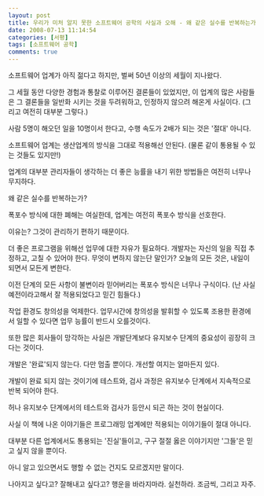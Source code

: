```yaml
---
layout: post
title: 우리가 미처 알지 못한 소프트웨어 공학의 사실과 오해 - 왜 같은 실수를 반복하는가?
date: 2008-07-13 11:14:54
categories: [서평]
tags: [소프트웨어 공학]
comments: true
---
```


소프트웨어 업계가 아직 젊다고 하지만, 벌써 50년 이상의 세월이 지나왔다.

그 세월 동안 다양한 경험과 통찰로 이루어진 결론들이 있었지만, 이 업계의 많은 사람들은 그 결론들을 일반화 시키는 것을 두려워하고, 인정하지 않으려 해온게 사실이다. (그리고 여전히 대부분 그렇다.)

사람 5명이 해오던 일을 10명이서 한다고, 수행 속도가 2배가 되는 것은 '절대' 아니다.

소프트웨어 업계는 생산업계의 방식을 그대로 적용해선 안된다. (물론 같이 통용될 수 있는 것들도 있지만!)

업계의 대부분 관리자들이 생각하는 더 좋은 능률을 내기 위한 방법들은 여전히 너무나 무지하다.

왜 같은 실수를 반복하는가?

폭포수 방식에 대한 폐해는 여실한데, 업계는 여전히 폭포수 방식을 선호한다.

이유는? 그것이 관리하기 편하기 때문이다.

더 좋은 프로그램을 위해선 업무에 대한 자유가 필요하다. 개발자는 자신의 일을 직접 추정하고, 고칠 수 있어야 한다. 무엇이 변하지 않는단 말인가? 오늘의 모든 것은, 내일이 되면서 모든게 변한다.

이전 단계의 모든 사항이 불변이라 믿어버리는 폭포수 방식은 너무나 구식이다. (난 사실 예전이라고해서 잘 적용되었다고 믿긴 힘들다.)

작업 환경도 창의성을 억제한다. 업무시간에 창의성을 발휘할 수 있도록 조용한 환경에서 일할 수 있다면 업무 능률이 반드시 오를것이다.

또한 많은 회사들이 망각하는 사실은 개발단계보다 유지보수 단계의 중요성이 굉장히 크다는 것이다.

개발은 '완료'되지 않는다. 다만 멈출 뿐이다. 개선할 여지는 얼마든지 있다.

개발이 완료 되지 않는 것이기에 테스트와, 검사 과정은 유지보수 단계에서 지속적으로 반복 되어야 한다.

허나 유지보수 단계에서의 테스트와 검사가 등안시 되곤 하는 것이 현실이다.


사실 이 책에 나온 이야기들은 프로그래밍 업계에만 적용되는 이야기들이 절대 아니다.

대부분 다른 업계에서도 통용되는 '진실'들이고, 구구 절절 옳은 이야기지만 '그들'은 믿고 싶지 않을 뿐이다.

아니 알고 있으면서도 행할 수 없는 건지도 모르겠지만 말이다.

나아지고 싶다고? 잘해내고 싶다고? 행운을 바라지마라. 실천하라. 조금씩, 그리고 자주.
